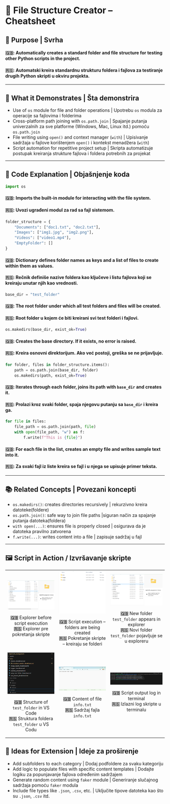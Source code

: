 # 🧱 File Structure Creator – Cheatsheet

## 📌 Purpose | Svrha
#### 🇬🇧: Automatically creates a standard folder and file structure for testing other Python scripts in the project.  
#### 🇷🇸: Automatski kreira standardnu strukturu foldera i fajlova za testiranje drugih Python skripti u okviru projekta.

---

## 🧠 What it Demonstrates | Šta demonstrira

- Use of `os` module for file and folder operations | Upotrebu `os` modula za operacije sa fajlovima i folderima
- Cross-platform path joining with `os.path.join` | Spajanje putanja univerzalnih za sve platforme (Windows, Mac, Linux itd.) pomoću `os.path.join`
- File writing using `open()` and context manager (`with`) | Upisivanje sadržaja u fajlove korištenjem `open()` i kontekst menadžera (`with`)
- Script automation for repetitive project setup | Skripta automatizuje postupak kreiranja strukture fajlova i foldera potrebnih za projekat

---

## 🧩 Code Explanation | Objašnjenje koda

```python
import os
```
#### 🇬🇧: Imports the built-in module for interacting with the file system.  
#### 🇷🇸: Uvozi ugrađeni modul za rad sa fajl sistemom.

```python
folder_structure = {
    "Documents": ["doc1.txt", "doc2.txt"],
    "Images": ["img1.jpg", "img2.png"],
    "Videos": ["video1.mp4"],
    "EmptyFolder": []
}
```
#### 🇬🇧: Dictionary defines folder names as keys and a list of files to create within them as values.  
#### 🇷🇸: Rečnik definiše nazive foldera kao ključeve i listu fajlova koji se kreiraju unutar njih kao vrednosti.

```python
base_dir = "test_folder"
```
#### 🇬🇧: The root folder under which all test folders and files will be created.  
#### 🇷🇸: Root folder u kojem će biti kreirani svi test folderi i fajlovi.

```python
os.makedirs(base_dir, exist_ok=True)
```
#### 🇬🇧: Creates the base directory. If it exists, no error is raised.  
#### 🇷🇸: Kreira osnovni direktorijum. Ako već postoji, greška se ne prijavljuje.

```python
for folder, files in folder_structure.items():
    path = os.path.join(base_dir, folder)
    os.makedirs(path, exist_ok=True)
```
#### 🇬🇧: Iterates through each folder, joins its path with `base_dir` and creates it.  
#### 🇷🇸: Prolazi kroz svaki folder, spaja njegovu putanju sa `base_dir` i kreira ga.

```python
for file in files:
    file_path = os.path.join(path, file)
    with open(file_path, "w") as f:
        f.write(f"This is {file}")
```
#### 🇬🇧: For each file in the list, creates an empty file and writes sample text into it.  
#### 🇷🇸: Za svaki fajl iz liste kreira se fajl i u njega se upisuje primer teksta.

---

## 📚 Related Concepts | Povezani koncepti

- `os.makedirs()`: creates directories recursively | rekurzivno kreira datoteke(foldere)
- `os.path.join()`: safe way to join file paths |siguran način za spajanje putanja datoteka(foldera)
- `with open(...)`: ensures file is properly closed | osigurava da je datoteka pravilno zatvorena
- `f.write(...)`: writes content into a file | zapisuje sadržaj u fajl

---
<h2>🖼️ Script in Action / Izvršavanje skripte</h2>

<table align="center">
  <tr>
    <td align="center">
      <img src="../assets/file_structure_creator-step1.png" width="250"/><br/>
      <p><strong>🇬🇧</strong> Explorer before script execution<br/>
         <strong>🇷🇸</strong> Explorer pre pokretanja skripte</p>
    </td>
    <td align="center">
      <img src="../assets/file_structure_creator-step6.png" width="250"/><br/>
      <p><strong>🇬🇧</strong> Script execution – folders are being created<br/>
         <strong>🇷🇸</strong> Pokretanje skripte – kreiraju se folderi</p>
    </td>
    <td align="center">
      <img src="../assets/file_structure_creator-step2.png" width="250"/><br/>
      <p><strong>🇬🇧</strong> New folder <code>test_folder</code> appears in explorer<br/>
         <strong>🇷🇸</strong> Novi folder <code>test_folder</code> pojavljuje se u exploreru</p>
    </td>
  </tr>
  <tr>
    <td align="center">
      <img src="../assets/file_structure_creator-step3.png" width="250"/><br/>
      <p><strong>🇬🇧</strong> Structure of <code>test_folder</code> in VS Code<br/>
         <strong>🇷🇸</strong> Struktura foldera <code>test_folder</code> u VS Codu</p>
    </td>
    <td align="center">
      <img src="../assets/file_structure_creator-step4.png" width="250"/><br/>
      <p><strong>🇬🇧</strong> Content of file <code>info.txt</code><br/>
         <strong>🇷🇸</strong> Sadržaj fajla <code>info.txt</code></p>
    </td>
    <td align="center">
      <img src="../assets/file_structure_creator-step5.png" width="250"/><br/>
      <p><strong>🇬🇧</strong> Script output log in terminal<br/>
         <strong>🇷🇸</strong> Izlazni log skripte u terminalu</p>
    </td>
  </tr>
</table>


## 🚀 Ideas for Extension | Ideje za proširenje

- Add subfolders to each category | Dodaj podfoldere za svaku kategoriju
- Add logic to populate files with specific content templates | Dodajte logiku za popunjavanje fajlova određenim sadržajem
- Generate random content using `faker` module | Generiranje slučajnog sadržaja pomoću `faker` modula
- Include file types like `.json`, `.csv`, etc. | Uključite tipove datoteka kao što su `.json`, `.csv` itd.

